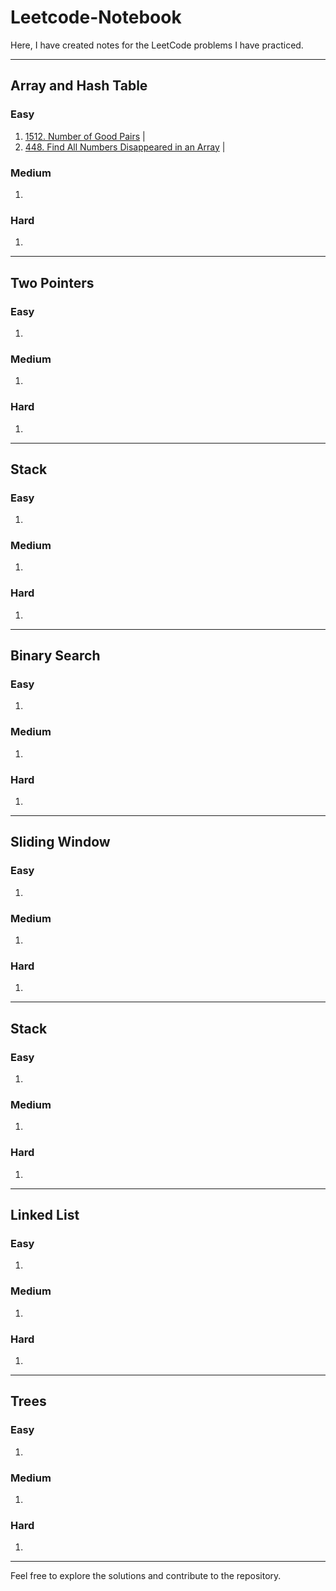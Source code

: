 # Leetcode-Notebook

Here, I have created notes for the LeetCode problems I have practiced.

---

## Array and Hash Table

### Easy

1. [1512. Number of Good Pairs](https://leetcode.com/problems/number-of-good-pairs/description/) |
2. [448. Find All Numbers Disappeared in an Array](https://leetcode.com/problems/find-all-numbers-disappeared-in-an-array/description/) |

### Medium

1.

### Hard

1.

---

## Two Pointers

### Easy

1.

### Medium

1.

### Hard

1.

---

## Stack

### Easy

1.

### Medium

1.

### Hard

1.

---

## Binary Search

### Easy

1.

### Medium

1.

### Hard

1.

---

## Sliding Window

### Easy

1.

### Medium

1.

### Hard

1.

---

## Stack

### Easy

1.

### Medium

1.

### Hard

1.

---

## Linked List

### Easy

1.

### Medium

1.

### Hard

1.

---

## Trees

### Easy

1.

### Medium

1.

### Hard

1.

---
Feel free to explore the solutions and contribute to the repository.
